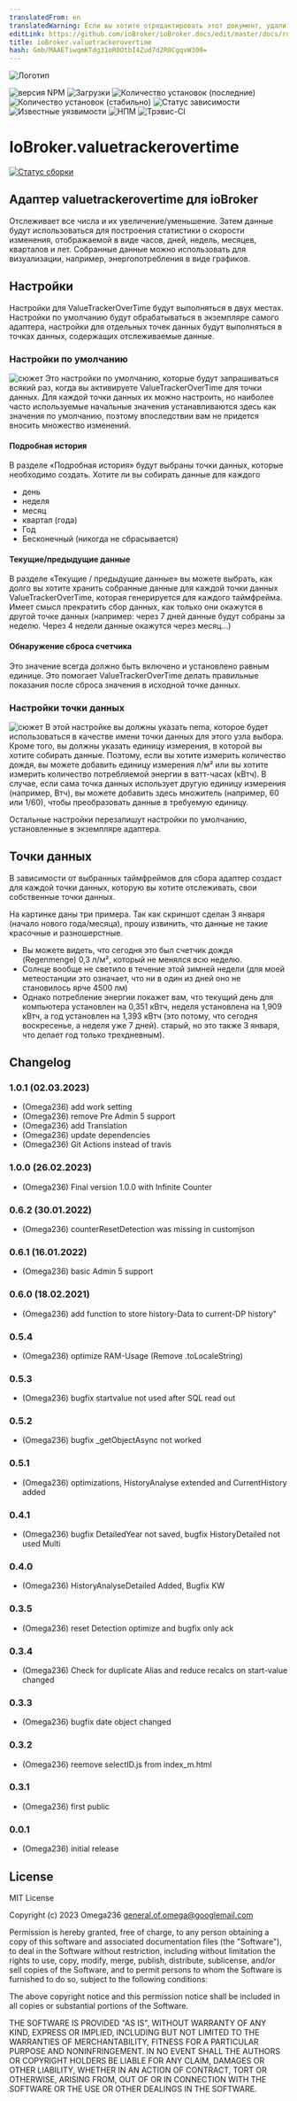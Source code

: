 ```yaml
---
translatedFrom: en
translatedWarning: Если вы хотите отредактировать этот документ, удалите поле «translationFrom», в противном случае этот документ будет снова автоматически переведен
editLink: https://github.com/ioBroker/ioBroker.docs/edit/master/docs/ru/adapterref/iobroker.valuetrackerovertime/README.md
title: ioBroker.valuetrackerovertime
hash: Gmb/MAAETiwqmKTdg31oR0OtbI4Zud7d2R0CgqvW300=
---
```

![Логотип](../../../en/adapterref/iobroker.valuetrackerovertime/admin/ValueTrackerOverTime_Logo.png)

![версия NPM](http://img.shields.io/npm/v/iobroker.valuetrackerovertime.svg)
![Загрузки](https://img.shields.io/npm/dm/iobroker.valuetrackerovertime.svg)
![Количество установок (последние)](http://iobroker.live/badges/valuetrackerovertime-installed.svg)
![Количество установок (стабильно)](http://iobroker.live/badges/valuetrackerovertime-stable.svg)
![Статус зависимости](https://img.shields.io/david/Omega236/iobroker.valuetrackerovertime.svg)
![Известные уязвимости](https://snyk.io/test/github/Omega236/ioBroker.valuetrackerovertime/badge.svg)
![НПМ](https://nodei.co/npm/iobroker.valuetrackerovertime.png?downloads=true)
![Трэвис-CI](http://img.shields.io/travis/Omega236/ioBroker.valuetrackerovertime/master.svg)

# IoBroker.valuetrackerovertime
[![Статус сборки](https://travis-ci.com/Omega236/ioBroker.valuetrackerovertime.svg?branch=master)](https://travis-ci.com/Omega236/ioBroker.valuetrackerovertime)

## Адаптер valuetrackerovertime для ioBroker
Отслеживает все числа и их увеличение/уменьшение. Затем данные будут использоваться для построения статистики о скорости изменения, отображаемой в виде часов, дней, недель, месяцев, кварталов и лет. Собранные данные можно использовать для визуализации, например, энергопотребления в виде графиков.

## Настройки
Настройки для ValueTrackerOverTime будут выполняться в двух местах. Настройки по умолчанию будут обрабатываться в экземпляре самого адаптера, настройки для отдельных точек данных будут выполняться в точках данных, содержащих отслеживаемые данные.

### Настройки по умолчанию
![сюжет](../../../en/adapterref/iobroker.valuetrackerovertime/admin/DefaultSettings.png) Это настройки по умолчанию, которые будут запрашиваться всякий раз, когда вы активируете ValueTrackerOverTime для точки данных. Для каждой точки данных их можно настроить, но наиболее часто используемые начальные значения устанавливаются здесь как значения по умолчанию, поэтому впоследствии вам не придется вносить множество изменений.

#### Подробная история
В разделе «Подробная история» будут выбраны точки данных, которые необходимо создать. Хотите ли вы собирать данные для каждого

* день
* неделя
* месяц
* квартал (года)
* Год
* Бесконечный (никогда не сбрасывается)

#### Текущие/предыдущие данные
В разделе «Текущие / предыдущие данные» вы можете выбрать, как долго вы хотите хранить собранные данные для каждой точки данных ValueTrackerOverTime, которая генерируется для каждого таймфрейма.
Имеет смысл прекратить сбор данных, как только они окажутся в другой точке данных (например: через 7 дней данные будут собраны за неделю. Через 4 недели данные окажутся через месяц...)

#### Обнаружение сброса счетчика
Это значение всегда должно быть включено и установлено равным единице. Это помогает ValueTrackerOverTime делать правильные показания после сброса значения в исходной точке данных.

### Настройки точки данных
![сюжет](../../../en/adapterref/iobroker.valuetrackerovertime/admin/DatapointSettings.png) В этой настройке вы должны указать nema, которое будет использоваться в качестве имени точки данных для этого узла выбора. Кроме того, вы должны указать единицу измерения, в которой вы хотите собирать данные.
Поэтому, если вы хотите измерить количество дождя, вы можете добавить единицу измерения л/м² или вы хотите измерить количество потребляемой энергии в ватт-часах (кВтч).
В случае, если сама точка данных использует другую единицу измерения (например, Втч), вы можете добавить здесь множитель (например, 60 или 1/60), чтобы преобразовать данные в требуемую единицу.

Остальные настройки перезапишут настройки по умолчанию, установленные в экземпляре адаптера.

## Точки данных
В зависимости от выбранных таймфреймов для сбора адаптер создаст для каждой точки данных, которую вы хотите отслеживать, свои собственные точки данных.

На картинке даны три примера. Так как скриншот сделан 3 января (начало нового года/месяца), прошу извинить, что данные не такие красочные и разношерстные.

* Вы можете видеть, что сегодня это был счетчик дождя (Regenmenge) 0,3 л/м², который не менялся всю неделю.
* Солнце вообще не светило в течение этой зимней недели (для моей метеостанции это означает, что ни в один из дней оно не становилось ярче 4500 лм)
* Однако потребление энергии покажет вам, что текущий день для компьютера установлен на 0,351 кВтч, неделя установлена на 1,909 кВтч, а год установлен на 1,393 кВтч (это потому, что сегодня воскресенье, а неделя уже 7 дней). старый, но это также 3 января, что делает год только трехдневным).

## Changelog
### 1.0.1 (02.03.2023)
* (Omega236) add work setting
* (Omega236) remove Pre Admin 5 support
* (Omega236) add Translation
* (Omega236) update dependencies
* (Omega236) Git Actions instead of travis
### 1.0.0 (26.02.2023)
* (Omega236) Final version 1.0.0 with Infinite Counter
### 0.6.2 (30.01.2022)
* (Omega236) counterResetDetection was missing in customjson
### 0.6.1 (16.01.2022)
* (Omega236) basic Admin 5 support
### 0.6.0 (18.02.2021)
* (Omega236) add function to store history-Data to current-DP history"
### 0.5.4
* (Omega236) optimize RAM-Usage (Remove .toLocaleString)
### 0.5.3
* (Omega236) bugfix startvalue not used after SQL read out
### 0.5.2
* (Omega236) bugfix _getObjectAsync not worked
### 0.5.1
* (Omega236) optimizations, HistoryAnalyse extended and CurrentHistory added
### 0.4.1
* (Omega236) bugfix DetailedYear not saved, bugfix HistoryDetailed not used Multi
### 0.4.0
* (Omega236) HistoryAnalyseDetailed Added, Bugfix KW
### 0.3.5
* (Omega236) reset Detection optimize and bugfix only ack
### 0.3.4
* (Omega236) Check for duplicate Alias and reduce recalcs on start-value changed
### 0.3.3
* (Omega236) bugfix date object changed
### 0.3.2
* (Omega236) reemove selectID.js from index_m.html
### 0.3.1
* (Omega236) first public
### 0.0.1
* (Omega236) initial release

## License
MIT License

Copyright (c) 2023 Omega236 <general.of.omega@googlemail.com>

Permission is hereby granted, free of charge, to any person obtaining a copy
of this software and associated documentation files (the "Software"), to deal
in the Software without restriction, including without limitation the rights
to use, copy, modify, merge, publish, distribute, sublicense, and/or sell
copies of the Software, and to permit persons to whom the Software is
furnished to do so, subject to the following conditions:

The above copyright notice and this permission notice shall be included in all
copies or substantial portions of the Software.

THE SOFTWARE IS PROVIDED "AS IS", WITHOUT WARRANTY OF ANY KIND, EXPRESS OR
IMPLIED, INCLUDING BUT NOT LIMITED TO THE WARRANTIES OF MERCHANTABILITY,
FITNESS FOR A PARTICULAR PURPOSE AND NONINFRINGEMENT. IN NO EVENT SHALL THE
AUTHORS OR COPYRIGHT HOLDERS BE LIABLE FOR ANY CLAIM, DAMAGES OR OTHER
LIABILITY, WHETHER IN AN ACTION OF CONTRACT, TORT OR OTHERWISE, ARISING FROM,
OUT OF OR IN CONNECTION WITH THE SOFTWARE OR THE USE OR OTHER DEALINGS IN THE
SOFTWARE.